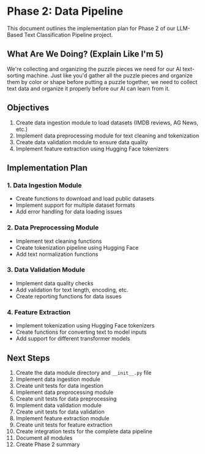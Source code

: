 # Phase 2: Data Pipeline

This document outlines the implementation plan for Phase 2 of our LLM-Based Text Classification Pipeline project.

## What Are We Doing? (Explain Like I'm 5)

We're collecting and organizing the puzzle pieces we need for our AI text-sorting machine. Just like you'd gather all the puzzle pieces and organize them by color or shape before putting a puzzle together, we need to collect text data and organize it properly before our AI can learn from it.

## Objectives

1. Create data ingestion module to load datasets (IMDB reviews, AG News, etc.)
2. Implement data preprocessing module for text cleaning and tokenization
3. Create data validation module to ensure data quality
4. Implement feature extraction using Hugging Face tokenizers

## Implementation Plan

### 1. Data Ingestion Module
- Create functions to download and load public datasets
- Implement support for multiple dataset formats
- Add error handling for data loading issues

### 2. Data Preprocessing Module
- Implement text cleaning functions
- Create tokenization pipeline using Hugging Face
- Add text normalization functions

### 3. Data Validation Module
- Implement data quality checks
- Add validation for text length, encoding, etc.
- Create reporting functions for data issues

### 4. Feature Extraction
- Implement tokenization using Hugging Face tokenizers
- Create functions for converting text to model inputs
- Add support for different transformer models

## Next Steps

1. Create the data module directory and `__init__.py` file
2. Implement data ingestion module
3. Create unit tests for data ingestion
4. Implement data preprocessing module
5. Create unit tests for data preprocessing
6. Implement data validation module
7. Create unit tests for data validation
8. Implement feature extraction module
9. Create unit tests for feature extraction
10. Create integration tests for the complete data pipeline
11. Document all modules
12. Create Phase 2 summary